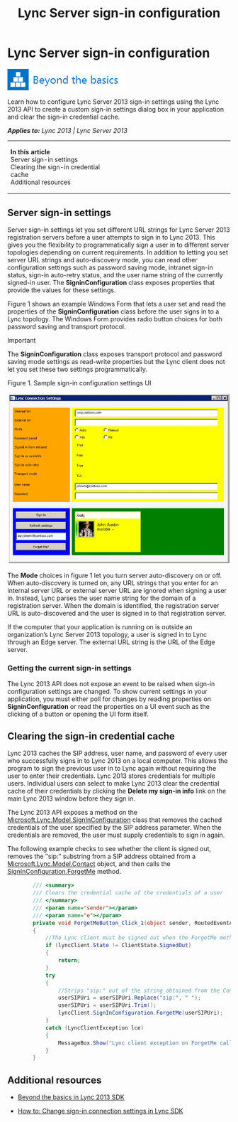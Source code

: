 ﻿---
title: Lync Server sign-in configuration
TOCTitle: Lync Server sign-in configuration
ms:assetid: baaf34f3-056e-4bff-b6fe-bdd325b083b4
ms:mtpsurl: https://msdn.microsoft.com/en-us/library/JJ933176(v=office.15)
ms:contentKeyID: 50877315
ms.date: 07/24/2014
mtps_version: v=office.15
dev_langs:
- csharp
---

# Lync Server sign-in configuration

![Beyond the basics topic](images/JJ945548.mod_icon_beyondbasics_long(Office.15).png "Beyond the basics topic")

Learn how to configure Lync Server 2013 sign-in settings using the Lync 2013 API to create a custom sign-in settings dialog box in your application and clear the sign-in credential cache.


_**Applies to:** Lync 2013 | Lync Server 2013_

<table>
<colgroup>
<col style="width: 50%" />
<col style="width: 50%" />
</colgroup>
<tbody>
<tr class="odd">
<td><p><strong>In this article</strong><br />
Server sign-in settings<br />
Clearing the sign-in credential cache<br />
Additional resources</p></td>
<td><p></p></td>
</tr>
</tbody>
</table>


## Server sign-in settings

Server sign-in settings let you set different URL strings for Lync Server 2013 registration servers before a user attempts to sign in to Lync 2013. This gives you the flexibility to programmatically sign a user in to different server topologies depending on current requirements. In addition to letting you set server URL strings and auto-discovery mode, you can read other configuration settings such as password saving mode, intranet sign-in status, sign-in auto-retry status, and the user name string of the currently signed-in user. The **SigninConfiguration** class exposes properties that provide the values for these settings.

Figure 1 shows an example Windows Form that lets a user set and read the properties of the **SigninConfiguration** class before the user signs in to a Lync topology. The Windows Form provides radio button choices for both password saving and transport protocol.


> [!IMPORTANT]
> <P>The <STRONG>SigninConfiguration</STRONG> class exposes transport protocol and password saving mode settings as read-write properties but the Lync client does not let you set these two settings programmatically.</P>



Figure 1. Sample sign-in configuration settings UI

  
![Sign in configuration dialog sample UI](images/JJ933176.LyncClientSDK_ConnectionSettings_ConversationEvents(Office.15).jpg "Sign in configuration dialog sample UI")

The **Mode** choices in figure 1 let you turn server auto-discovery on or off. When auto-discovery is turned on, any URL strings that you enter for an internal server URL or external server URL are ignored when signing a user in. Instead, Lync parses the user name string for the domain of a registration server. When the domain is identified, the registration server URL is auto-discovered and the user is signed in to that registration server.

If the computer that your application is running on is outside an organization’s Lync Server 2013 topology, a user is signed in to Lync through an Edge server. The external URL string is the URL of the Edge server.

### Getting the current sign-in settings

The Lync 2013 API does not expose an event to be raised when sign-in configuration settings are changed. To show current settings in your application, you must either poll for changes by reading properties on **SigninConfiguration** or read the properties on a UI event such as the clicking of a button or opening the UI form itself.

## Clearing the sign-in credential cache

Lync 2013 caches the SIP address, user name, and password of every user who successfully signs in to Lync 2013 on a local computer. This allows the program to sign the previous user in to Lync again without requiring the user to enter their credentials. Lync 2013 stores credentials for multiple users. Individual users can select to make Lync 2013 clear the credential cache of their credentials by clicking the **Delete my sign-in info** link on the main Lync 2013 window before they sign in.

The Lync 2013 API exposes a method on the [Microsoft.Lync.Model.SignInConfiguration](signinconfiguration-class-microsoft-lync-model_2.md) class that removes the cached credentials of the user specified by the SIP address parameter. When the credentials are removed, the user must supply credentials to sign in again.

The following example checks to see whether the client is signed out, removes the ″sip:″ substring from a SIP address obtained from a [Microsoft.Lync.Model.Contact](contact-class-microsoft-lync-model_2.md) object, and then calls the [SignInConfiguration.ForgetMe](signinconfiguration-forgetme-method-microsoft-lync-model_2.md) method.

``` csharp
        /// <summary>
        /// Clears the credential cache of the credentials of a user
        /// </summary>
        /// <param name="sender"></param>
        /// <param name="e"></param>
        private void ForgetMeButton_Click_1(object sender, RoutedEventArgs e)
        {
            //The Lync client must be signed out when the ForgetMe method is called
            if (lyncClient.State != ClientState.SignedOut)
            {
                return;
            }
            try
            {
                //Strips "sip:" out of the string obtained from the Contact.Uri property
                userSIPUri = userSIPUri.Replace("sip:", " ");
                userSIPUri = userSIPUri.Trim();
                lyncClient.SignInConfiguration.ForgetMe(userSIPUri);
            }
            catch (LyncClientException lce)
            {
                MessageBox.Show("Lync client exception on ForgetMe call " + lce.Message);
            }
        }
```

## Additional resources

  - [Beyond the basics in Lync 2013 SDK](beyond-the-basics-in-lync-2013-sdk.md)

  - [How to: Change sign-in connection settings in Lync SDK](how-to-change-sign-in-connection-settings-in-lync-sdk.md)

